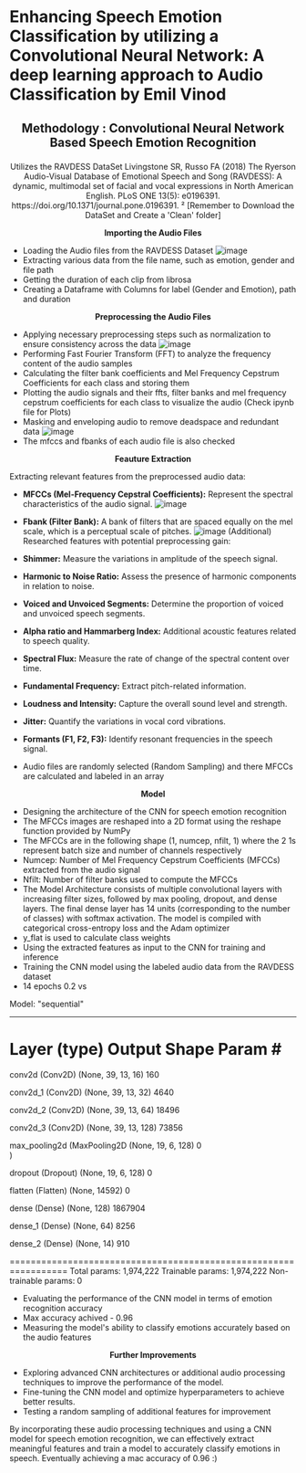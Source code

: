 # Enhancing Speech Emotion Classification by utilizing a Convolutional Neural Network: A deep learning approach to Audio Classification by Emil Vinod

<h2>
<p align="center">
 Methodology : Convolutional Neural Network Based Speech Emotion Recognition
</p>
</h2>

<p align="center">
Utilizes the RAVDESS DataSet
Livingstone SR, Russo FA (2018) The Ryerson Audio-Visual Database of Emotional Speech and Song (RAVDESS): A dynamic, multimodal set of facial and vocal expressions in North American English. PLoS ONE 13(5): e0196391. https://doi.org/10.1371/journal.pone.0196391. ² [Remember to Download the DataSet and Create a 'Clean' folder]
</p>

<p align="center">
  <b>Importing the Audio Files</b>
</p>

- Loading the Audio files from the RAVDESS Dataset
  ![image](https://github.com/EmilVl6/Speech-Emotion-Classification-by-utilizing-a-Convolutional-Neural-Network/assets/93434155/b927884b-b54f-4a22-94f6-d76e77980f05)
- Extracting various data from the file name, such as emotion, gender and file path
- Getting the duration of each clip from librosa
- Creating a Dataframe with Columns for label (Gender and Emotion), path and duration  

<p align="center">
  <b>Preprocessing the Audio Files</b>
</p>

- Applying necessary preprocessing steps such as normalization to ensure consistency across the data
  ![image](https://github.com/EmilVl6/Speech-Emotion-Classification-by-utilizing-a-Convolutional-Neural-Network/assets/93434155/90a55ec8-01d7-403e-991a-d3c9a49e31bb)
- Performing Fast Fourier Transform (FFT) to analyze the frequency content of the audio samples
- Calculating the filter bank coefficients and Mel Frequency Cepstrum Coefficients for each class and storing them
- Plotting the audio signals and their ffts, filter banks and mel frequency cepstrum coefficients for each class to visualize the audio (Check ipynb file for Plots)
- Masking and enveloping audio to remove deadspace and redundant data
  ![image](https://github.com/EmilVl6/Speech-Emotion-Classification-by-utilizing-a-Convolutional-Neural-Network/assets/93434155/bd723458-ddff-4356-9479-eb79debc70b9)
- The mfccs and fbanks of each audio file is also checked

<p align="center">
  <b>Feauture Extraction</b>
</p>

Extracting relevant features from the preprocessed audio data:
   
  - **MFCCs (Mel-Frequency Cepstral Coefficients):** Represent the spectral characteristics of the audio signal.
    ![image](https://github.com/EmilVl6/Speech-Emotion-Classification-by-utilizing-a-Convolutional-Neural-Network/assets/93434155/2fa544f7-ddcb-4825-bd63-a6aed7d25b50)
  - **Fbank (Filter Bank):** A bank of filters that are spaced equally on the mel scale, which is a perceptual scale of pitches.
    ![image](https://github.com/EmilVl6/Speech-Emotion-Classification-by-utilizing-a-Convolutional-Neural-Network/assets/93434155/e62d6acd-cd01-4f44-85c2-15f3593b2513)
(Additional) Researched features with potential preprocessing gain:
   
  - **Shimmer:** Measure the variations in amplitude of the speech signal.
  - **Harmonic to Noise Ratio:** Assess the presence of harmonic components in relation to noise.
  - **Voiced and Unvoiced Segments:** Determine the proportion of voiced and unvoiced speech segments.
  - **Alpha ratio and Hammarberg Index:** Additional acoustic features related to speech quality.
  - **Spectral Flux:** Measure the rate of change of the spectral content over time.
  - **Fundamental Frequency:** Extract pitch-related information.
  - **Loudness and Intensity:** Capture the overall sound level and strength.
  - **Jitter:** Quantify the variations in vocal cord vibrations.
  - **Formants (F1, F2, F3):** Identify resonant frequencies in the speech signal.
- Audio files are randomly selected (Random Sampling) and there MFCCs are calculated and labeled in an array


<p align="center">
  <b>Model</b>
</p>

- Designing the architecture of the CNN for speech emotion recognition
- The MFCCs images are reshaped into a 2D format using the reshape function provided by NumPy
- The MFCCs are in the following shape (1, numcep, nfilt, 1) where the 2 1s represent batch size and number of channels respectively 
- Numcep: Number of Mel Frequency Cepstrum Coefficients (MFCCs) extracted from the audio signal
- Nfilt: Number of filter banks used to compute the MFCCs
- The Model Architecture consists of multiple convolutional layers with increasing filter sizes, followed by max pooling, dropout, and dense layers. The final dense layer has 14 units (corresponding to the number of classes) with softmax activation. The model is compiled with categorical cross-entropy loss and the Adam optimizer
- y_flat is used to calculate class weights 
- Using the extracted features as input to the CNN for training and inference
- Training the CNN model using the labeled audio data from the RAVDESS dataset
- 14 epochs 0.2 vs

Model: "sequential"
_________________________________________________________________
 Layer (type)                Output Shape              Param #   
=================================================================
 conv2d (Conv2D)             (None, 39, 13, 16)        160       
                                                                 
 conv2d_1 (Conv2D)           (None, 39, 13, 32)        4640      
                                                                 
 conv2d_2 (Conv2D)           (None, 39, 13, 64)        18496     
                                                                 
 conv2d_3 (Conv2D)           (None, 39, 13, 128)       73856     
                                                                 
 max_pooling2d (MaxPooling2D  (None, 19, 6, 128)       0         
 )                                                               
                                                                 
 dropout (Dropout)           (None, 19, 6, 128)        0         
                                                                 
 flatten (Flatten)           (None, 14592)             0         
                                                                 
 dense (Dense)               (None, 128)               1867904   
                                                                 
 dense_1 (Dense)             (None, 64)                8256      
                                                                 
 dense_2 (Dense)             (None, 14)                910       
                                                                 
=================================================================
Total params: 1,974,222
Trainable params: 1,974,222
Non-trainable params: 0

- Evaluating the performance of the CNN model in terms of emotion recognition accuracy
- Max accuracy achived - 0.96
- Measuring the model's ability to classify emotions accurately based on the audio features

<p align="center">
  <b>Further Improvements</b>
</p>

 - Exploring advanced CNN architectures or additional audio processing techniques to improve the performance of the model.
 - Fine-tuning the CNN model and optimize hyperparameters to achieve better results.
 - Testing a random sampling of additional features for improvement 

By incorporating these audio processing techniques and using a CNN model for speech emotion recognition, we can effectively extract meaningful features and train a model to accurately classify emotions in speech. Eventually achieving a mac accuracy of 0.96 :)

